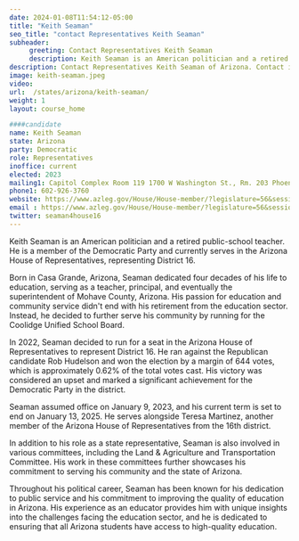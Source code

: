 ```yaml
---
date: 2024-01-08T11:54:12-05:00
title: "Keith Seaman"
seo_title: "contact Representatives Keith Seaman"
subheader:
     greeting: Contact Representatives Keith Seaman
     description: Keith Seaman is an American politician and a retired public-school teacher. He is a member of the Democratic Party and currently serves in the Arizona House of Representatives, representing District 16.
description: Contact Representatives Keith Seaman of Arizona. Contact information for Keith Seaman includes email address, phone number, and mailing address.
image: keith-seaman.jpeg
video:
url:  /states/arizona/keith-seaman/
weight: 1
layout: course_home

####candidate
name: Keith Seaman
state: Arizona
party: Democratic
role: Representatives
inoffice: current
elected: 2023
mailing1: Capitol Complex Room 119 1700 W Washington St., Rm. 203 Phoenix, AZ 85007-2890
phone1: 602-926-3760
website: https://www.azleg.gov/House/House-member/?legislature=56&session=128&legislator=2196/
email : https://www.azleg.gov/House/House-member/?legislature=56&session=128&legislator=2196/
twitter: seaman4house16
---
```


Keith Seaman is an American politician and a retired public-school teacher. He is a member of the Democratic Party and currently serves in the Arizona House of Representatives, representing District 16.

Born in Casa Grande, Arizona, Seaman dedicated four decades of his life to education, serving as a teacher, principal, and eventually the superintendent of Mohave County, Arizona. His passion for education and community service didn't end with his retirement from the education sector. Instead, he decided to further serve his community by running for the Coolidge Unified School Board.

In 2022, Seaman decided to run for a seat in the Arizona House of Representatives to represent District 16. He ran against the Republican candidate Rob Hudelson and won the election by a margin of 644 votes, which is approximately 0.62% of the total votes cast. His victory was considered an upset and marked a significant achievement for the Democratic Party in the district.

Seaman assumed office on January 9, 2023, and his current term is set to end on January 13, 2025. He serves alongside Teresa Martinez, another member of the Arizona House of Representatives from the 16th district.

In addition to his role as a state representative, Seaman is also involved in various committees, including the Land & Agriculture and Transportation Committee. His work in these committees further showcases his commitment to serving his community and the state of Arizona.

Throughout his political career, Seaman has been known for his dedication to public service and his commitment to improving the quality of education in Arizona. His experience as an educator provides him with unique insights into the challenges facing the education sector, and he is dedicated to ensuring that all Arizona students have access to high-quality education.
